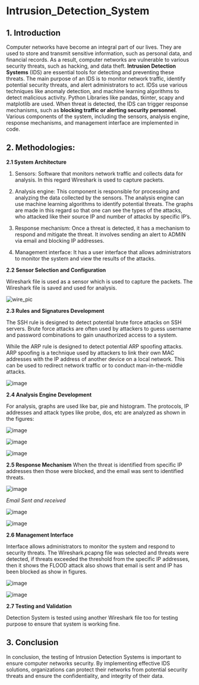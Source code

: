 # Intrusion_Detection_System

## 1. Introduction

Computer networks have become an integral part of our lives. They are used to store and transmit sensitive information,
such as personal data, and financial records. As a result, computer networks are vulnerable to various security threats, such
as hacking, and data theft. **Intrusion Detection Systems** (IDS) are essential tools for detecting and preventing these threats.
The main purpose of an IDS is to monitor network traffic, identify potential security threats, and alert administrators to act.
IDSs use various techniques like anomaly detection, and machine learning algorithms to detect malicious activity. Python
Libraries like pandas, tkinter, scapy and matplotlib are used. When threat is detected, the IDS can trigger response
mechanisms, such as **blocking traffic or alerting security personnel**. Various components of the system, including the sensors, 
analysis engine, response mechanisms, and management interface are implemented in code.

## 2. Methodologies:

  **2.1 System Architecture**

  1. Sensors: Software that monitors network traffic and collects data for analysis. In this regard Wireshark is used to capture
packets.

  2. Analysis engine: This component is responsible for processing and analyzing the data collected by the sensors. The
analysis engine can use machine learning algorithms to identify potential threats. The graphs are made in this regard so that
one can see the types of the attacks, who attacked like their source IP and number of attacks by specific IP’s.

  3. Response mechanism: Once a threat is detected, it has a mechanism to respond and mitigate the threat. It involves sending
an alert to ADMIN via email and blocking IP addresses.

  4. Management interface: It has a user interface that allows administrators to monitor the system and view the results of the
attacks.

  **2.2 Sensor Selection and Configuration**
  
  Wireshark file is used as a sensor which is used to capture the packets. The Wireshark file is saved and used for analysis.

![wire_pic](https://github.com/MukandKrishna/Intrusion_Detection_System/assets/89685704/9428cf7f-7876-4640-bfe7-071667e221da)
  
  **2.3 Rules and Signatures Development**

The SSH rule is designed to detect potential brute force attacks on SSH servers. Brute force attacks are often used by
attackers to guess username and password combinations to gain unauthorized access to a system.

While the ARP rule is designed to detect potential ARP spoofing attacks. ARP spoofing is a technique used by attackers to
link their own MAC addresses with the IP address of another device on a local network. This can be used to redirect network
traffic or to conduct man-in-the-middle attacks.

![image](https://github.com/MukandKrishna/Intrusion_Detection_System/assets/89685704/6cc3c482-eeed-49ca-b67c-abb652ea7233)


  **2.4 Analysis Engine Development**

For analysis, graphs are used like bar, pie and histogram. The protocols, IP addresses and attack types like
probe, dos, etc are analyzed as shown in the figures:

![image](https://github.com/MukandKrishna/Intrusion_Detection_System/assets/89685704/96a9676b-adff-4f66-bcc3-4a9e411ed6fa)

![image](https://github.com/MukandKrishna/Intrusion_Detection_System/assets/89685704/f42bd322-75ae-4e91-94ef-85839955fdd8)

![image](https://github.com/MukandKrishna/Intrusion_Detection_System/assets/89685704/a985afd3-213e-42fa-b100-0ae3e4a6d4af)

  **2.5 Response Mechanism**
When the threat is identified from specific IP addresses then those were blocked, and the email was sent to identified
threats.

![image](https://github.com/MukandKrishna/Intrusion_Detection_System/assets/89685704/f43883a6-e0a9-48b7-86e1-be292650a51a)

_Email Sent and received_

![image](https://github.com/MukandKrishna/Intrusion_Detection_System/assets/89685704/47ae280e-f460-40af-ac70-963706019792)


![image](https://github.com/MukandKrishna/Intrusion_Detection_System/assets/89685704/76f57437-6d90-4313-bb04-7298625045a6)

  **2.6 Management Interface**

Interface allows administrators to monitor the system and respond to security threats.
The Wireshark.pcapng file was selected and threats were detected, if threats exceeded the threshold from the specific IP
addresses, then it shows the FLOOD attack also shows that email is sent and IP has been blocked as show in figures.

![image](https://github.com/MukandKrishna/Intrusion_Detection_System/assets/89685704/e4987247-aa40-48ea-aa18-bf4c864dd55c)


![image](https://github.com/MukandKrishna/Intrusion_Detection_System/assets/89685704/ed16647c-7eed-4f5b-8017-039a6ad05d79)

  **2.7 Testing and Validation**
  
Detection System is tested using another Wireshark file too for testing purpose to ensure that system is working fine.

  ## 3. Conclusion
  
In conclusion, the testing of Intrusion Detection Systems is important to ensure computer networks security. By
implementing effective IDS solutions, organizations can protect their networks from potential security threats and ensure
the confidentiality, and integrity of their data.






